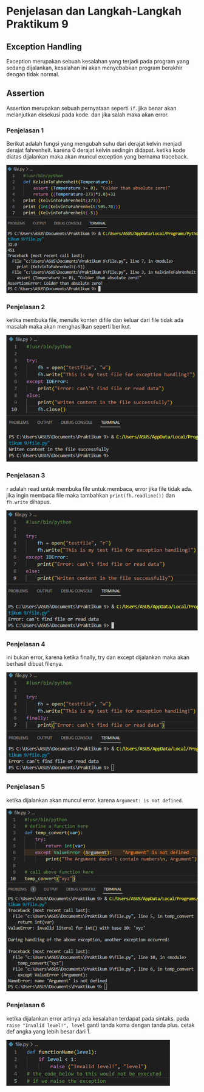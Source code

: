 # Penjelasan dan Langkah-Langkah Praktikum 9 

## Exception Handling 
Exception merupakan sebuah kesalahan yang terjadi pada program yang sedang dijalankan, kesalahan ini akan menyebabkan program berakhir dengan tidak normal.

## Assertion
Assertion merupakan sebuah pernyataan seperti `if`. jika benar akan melanjutkan eksekusi pada kode. dan jika salah maka akan error.

### Penjelasan 1
Berikut adalah fungsi yang mengubah suhu dari derajat kelvin menjadi derajat fahrenheit. karena 0 derajat kelvin sedingin didapat. ketika kode diatas dijalankan maka akan muncul exception yang bernama traceback.

![foto1](foto/foto1.png)

### Penjelasan 2
ketika membuka file, menulis konten difile dan keluar dari file tidak ada masalah maka akan menghasilkan seperti berikut.

![foto2](foto/foto2.png)

### Penjelasan 3
r adalah read untuk membuka file untuk membaca, error jika file tidak ada. jika ingin membaca file maka tambahkan 
`print(fh.readline())` dan `fh.write` dihapus.

![foto3](foto/foto3.png)

### Penjelasan 4
ini bukan error, karena ketika finally, try dan except dijalankan maka akan berhasil dibuat filenya.

![foto4](foto/foto4.png)

### Penjelasan 5
ketika dijalankan akan muncul error. karena `Argument: is not defined`.

![foto5](foto/foto5.png)

### Penjelasan 6
ketika dijalankan error artinya ada kesalahan terdapat pada sintaks. pada `raise "Invalid level!", level` ganti tanda koma dengan tanda plus. cetak def angka yang lebih besar dari 1.

![foto6](foto/foto6.png)
